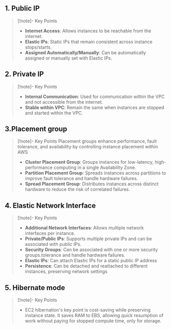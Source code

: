 

## 1. Public IP
> [!note]- Key Points
> - **Internet Access**: Allows instances to be reachable from the internet.
> - **Elastic IPs**: Static IPs that remain consistent across instance stops/starts.
> - **Assigned Automatically/Manually**: Can be automatically assigned or manually set with Elastic IPs.

## 2. Private IP
> [!note]- Key Points
> - **Internal Communication**: Used for communication within the VPC and not accessible from the internet.
> - **Stable within VPC**: Remain the same when instances are stopped and started within the VPC.

## 3.Placement group
> [!note]- Key Points
> Placement groups enhance performance, fault tolerance, and availability by controlling instance placement within AWS
> - **Cluster Placement Group**: Groups instances for low-latency, high-performance computing in a single Availability Zone.
> - **Partition Placement Group**: Spreads instances across partitions to improve fault tolerance and handle hardware failures.
> - **Spread Placement Group**: Distributes instances across distinct hardware to reduce the risk of correlated failures.

## 4. Elastic Network Interface
> [!note]- Key Points
> - **Additional Network Interfaces**: Allows multiple network interfaces per instance.
> - **Private/Public IPs**: Supports multiple private IPs and can be associated with public IPs.
> - **Security Groups**: Can be associated with one or more security groups.tolerance and handle hardware failures.
> - **Elastic IPs**: Can attach Elastic IPs for a static public IP address
> - **Persistence**: Can be detached and reattached to different instances, preserving network settings


## 5. Hibernate mode
> [!note]- Key Points
> - EC2 hibernation's key point is cost-saving while preserving instance state. It saves RAM to EBS, allowing quick resumption of work without paying for stopped compute time, only for storage.